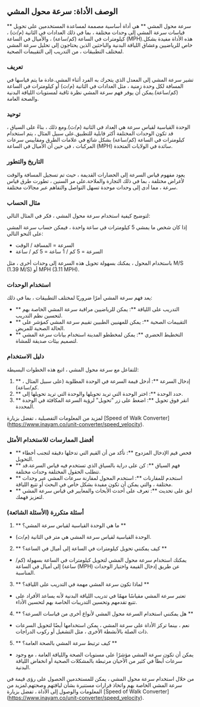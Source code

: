 ## الوصف الأداة: سرعة محول المشي

** سرعة محول المشي ** هي أداة أساسية مصممة لمساعدة المستخدمين على تحويل قياسات سرعة المشي إلى وحدات مختلفة ، بما في ذلك العدادات في الثانية (م/ث) ، كيلومترات في الساعة (كم/ساعة) ، والأميال في الساعة (MPH).هذه الأداة مفيدة بشكل خاص للرياضيين وعشاق اللياقة البدنية والباحثين الذين يحتاجون إلى تحليل سرعة المشي لمختلف التطبيقات ، من التدريب إلى التقييمات الصحية.

### تعريف

تشير سرعة المشي إلى المعدل الذي يتحرك به الفرد أثناء المشي.عادة ما يتم قياسها في المسافة لكل وحدة زمنية ، مثل العدادات في الثانية (م/ث) أو كيلومترات في الساعة (كم/ساعة).يمكن أن يوفر فهم سرعة المشي نظرة ثاقبة لمستويات اللياقة البدنية والصحة العامة.

### توحيد

الوحدة القياسية لقياس سرعة هي العداد في الثانية (م/ث).ومع ذلك ، بناءً على السياق ، قد تكون الوحدات المختلفة أكثر قابلية للتطبيق.على سبيل المثال ، يتم استخدام كيلومترات في الساعة (كم/ساعة) بشكل شائع في علامات الطرق ومقاييس سرعات المركبات ، في حين أن الأميال في الساعة (MPH) سائدة في الولايات المتحدة.

### التاريخ والتطور

يعود مفهوم قياس السرعة إلى الحضارات القديمة ، حيث تم تسجيل المسافة والوقت لأغراض مختلفة ، بما في ذلك التجارة والملاحة.على مر السنين ، تطورت طرق قياس سرعة ، مما أدى إلى وحدات موحدة تسهل التواصل والتفاهم عبر مجالات مختلفة.

### مثال الحساب

لتوضيح كيفية استخدام سرعة محول المشي ، فكر في المثال التالي:

إذا كان شخص ما يمشي 5 كيلومترات في ساعة واحدة ، فيمكن حساب سرعة المشي على النحو التالي:

- السرعة = المسافة / الوقت
- السرعة = 5 كم / 1 ساعة = 5 كم / ساعة

باستخدام المحول ، يمكنك بسهولة تحويل هذه السرعة إلى وحدات أخرى ، مثل M/S (1.39 M/S) أو MPH (3.11 MPH).

### استخدام الوحدات

يعد فهم سرعة المشي أمرًا ضروريًا لمختلف التطبيقات ، بما في ذلك:

- ** التدريب على اللياقة **: يمكن للرياضيين مراقبة سرعة المشي الخاصة بهم لتحسين نظم التدريب.
- ** التقييمات الصحية **: يمكن للمهنيين الطبيين تقييم سرعة المشي كمؤشر على الحالة الصحية للمريض.
- ** التخطيط الحضري **: يمكن لمخططو المدينة استخدام بيانات سرعة المشي لتصميم بيئات صديقة للمشاة.

### دليل الاستخدام

للتفاعل مع سرعة محول المشي ، اتبع هذه الخطوات البسيطة:

1. ** إدخال السرعة **: أدخل قيمة السرعة في الوحدة المطلوبة (على سبيل المثال ، كم/ساعة).
2. ** حدد الوحدة **: اختر الوحدة التي تريد تحويلها والوحدة التي تريد تحويلها إلى.
3. ** انقر فوق تحويل **: اضغط على زر "تحويل" لرؤية السرعة المكافئة في الوحدة المحددة.

لمزيد من المعلومات التفصيلية ، تفضل بزيارة [Speed ​​of Walk Converter] (https://www.inayam.co/unit-converter/speed_velocity).

### أفضل الممارسات للاستخدام الأمثل

- ** فحص قيم الإدخال المزدوج **: تأكد من أن القيم التي تدخلها دقيقة لتجنب أخطاء التحويل.
- ** فهم السياق **: كن على دراية بالسياق الذي تستخدم فيه قياس السرعة.قد تتطلب الحقول المختلفة وحدات مختلفة.
- ** استخدم للمقارنات **: استخدم المحول لمقارنة سرعات المشي عبر وحدات مختلفة ، والتي يمكن أن تكون مفيدة بشكل خاص في البحث أو تتبع اللياقة.
- ** ابق على تحديث **: تعرف على أحدث الأبحاث والمعايير في قياس سرعة المشي لتعزيز فهمك.

### أسئلة متكررة (الأسئلة الشائعة)

1. ** ما هي الوحدة القياسية لقياس سرعة المشي؟ **
- الوحدة القياسية لقياس سرعة المشي هي متر في الثانية (م/ث).

2. ** كيف يمكنني تحويل كيلومترات في الساعة إلى أميال في الساعة؟ **
- يمكنك استخدام سرعة محول المشي لتحويل كيلومترات في الساعة بسهولة (كم/ساعة) إلى أميال في الساعة (MPH) عن طريق إدخال القيمة واختيار الوحدات المناسبة.

3. ** لماذا تكون سرعة المشي مهمة في التدريب على اللياقة؟ **
- تعتبر سرعة المشي مقياسًا مهمًا في تدريب اللياقة البدنية لأنه يساعد الأفراد على تتبع تقدمهم وتحسين التدريبات الخاصة بهم لتحسين الأداء.

4. ** هل يمكنني استخدام السرعة محول المشي لأنواع أخرى من قياسات السرعة؟ **
- نعم ، بينما تركز الأداة على سرعة المشي ، يمكن استخدامها أيضًا لتحويل السرعات ذات الصلة بالأنشطة الأخرى ، مثل التشغيل أو ركوب الدراجات.

5. ** كيف ترتبط سرعة المشي بالصحة العامة؟ **
- يمكن أن تكون سرعة المشي مؤشرًا على مستويات الصحة واللياقة العامة ، مع وجود سرعات أبطأ في كثير من الأحيان مرتبطة بالمشكلات الصحية أو انخفاض اللياقة البدنية.

من خلال استخدام سرعة محول المشي ، يمكن للمستخدمين الحصول على رؤى قيمة في سرعة المشي الخاصة بهم واتخاذ قرارات مستنيرة بشأن لياقتهم وصحتهم.لمزيد من المعلومات والوصول إلى الأداة ، تفضل بزيارة [Speed ​​of Walk Converter] (https://www.inayam.co/unit-converter/speed_velocity).